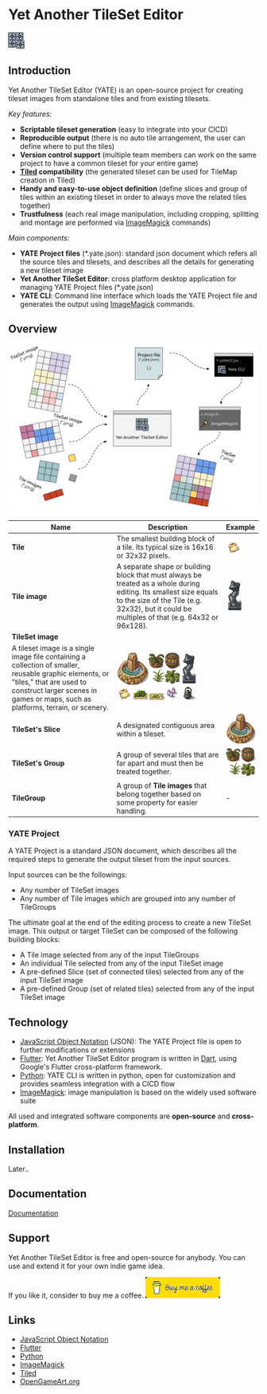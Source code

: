 # Yet Another TileSet Editor

![yate](./assets/yate-32.png)

## Introduction

Yet Another TileSet Editor (YATE) is an open-source project for creating tileset images from standalone tiles and from existing tilesets.

*Key features*:
- **Scriptable tileset generation** (easy to integrate into your CICD)
- **Reproducible output** (there is no auto tile arrangement, the user can define where to put the tiles)
- **Version control support** (multiple team members can work on the same project to have a common tileset for your entire game)
- **[Tiled](https://www.mapeditor.org/) compatibility** (the generated tileset can be used for TileMap creation in Tiled)
- **Handy and easy-to-use object definition** (define slices and group of tiles within an existing tileset in order to always move the related tiles together)
- **Trustfulness** (each real image manipulation, including cropping, splitting and montage are performed via [ImageMagick](https://imagemagick.org/) commands)

*Main components*:
- **YATE Project files** (*.yate.json): standard json document which refers all the source tiles and tilesets, and describes all the details for generating a new tileset image
- **Yet Another TileSet Editor**: cross platform desktop application for managing YATE Project files (*.yate.json)
- **YATE CLI**: Command line interface which loads the YATE Project file and generates the output using [ImageMagick](https://imagemagick.org/) commands.

## Overview

![yate](./assets/yate-overview.png)

| Name | Description | Example |
| --- | --- | --- |
| **Tile** | The smallest building block of a tile. Its typical size is 16x16 or 32x32 pixels. | ![Tile](./assets/tile.png) |
| **Tile image** | A separate shape or building block that must always be treated as a whole during editing. Its smallest size equals to the size of the Tile (e.g. 32x32), but it could be multiples of that (e.g. 64x32 or 96x128). | ![Tile image](./assets/tile-image.png) |
| **TileSet image** | 
A tileset image is a single image file containing a collection of smaller, reusable graphic elements, or "tiles," that are used to construct larger scenes in games or maps, such as platforms, terrain, or scenery. | ![TileSet](./assets/tileset.png) |
| **TileSet's Slice** | A designated contiguous area within a tileset. | ![Slice](./assets/tileset-slice.png) |
| **TileSet's Group** | A group of several tiles that are far apart and must then be treated together. | ![Group](./assets/tileset-group.png)  |
| **TileGroup** | A group of **Tile images** that belong together based on some property for easier handling. | - |

### YATE Project

A YATE Project is a standard JSON document, which describes all the required steps to generate the output tileset from the input sources.

Input sources can be the followings:
- Any number of TileSet images
- Any number of Tile images which are grouped into any number of TileGroups

The ultimate goal at the end of the editing process to create a new TileSet image. This output or target TileSet can be composed of the following building blocks:
- A Tile image selected from any of the input TileGroups
- An individual Tile selected from any of the input TileSet image
- A pre-defined Slice (set of connected tiles) selected from any of the input TileSet image
- A pre-defined Group (set of related tiles) selected from any of the input TileSet image

## Technology

- [JavaScript Object Notation](https://www.json.org/json-en.html) (JSON): The YATE Project file is open to further modifications or extensions
- [Flutter](https://flutter.dev/): Yet Another TileSet Editor program is written in [Dart](https://dart.dev/), using Google's Flutter cross-platform framework.
- [Python](https://www.python.org/): YATE CLI is written in python, open for customization and provides seamless integration with a CICD flow
- [ImageMagick](https://imagemagick.org/): image manipulation is based on the widely used software suite

All used and integrated software components are **open-source** and **cross-platform**.

## Installation

Later..

## Documentation

[Documentation](documentation.md)

## Support

Yet Another TileSet Editor is free and open-source for anybody.
You can use and extend it for your own indie game idea.

If you like it, consider to buy me a coffee.
[![yate](./assets/buy-me-a-coffee-150.png)](https://buymeacoffee.com/qwaevisz)

## Links
- [JavaScript Object Notation](https://www.json.org/json-en.html)
- [Flutter](https://flutter.dev/)
- [Python](https://www.python.org/)
- [ImageMagick](https://imagemagick.org/)
- [Tiled](https://www.mapeditor.org/)
- [OpenGameArt.org](https://opengameart.org/)
